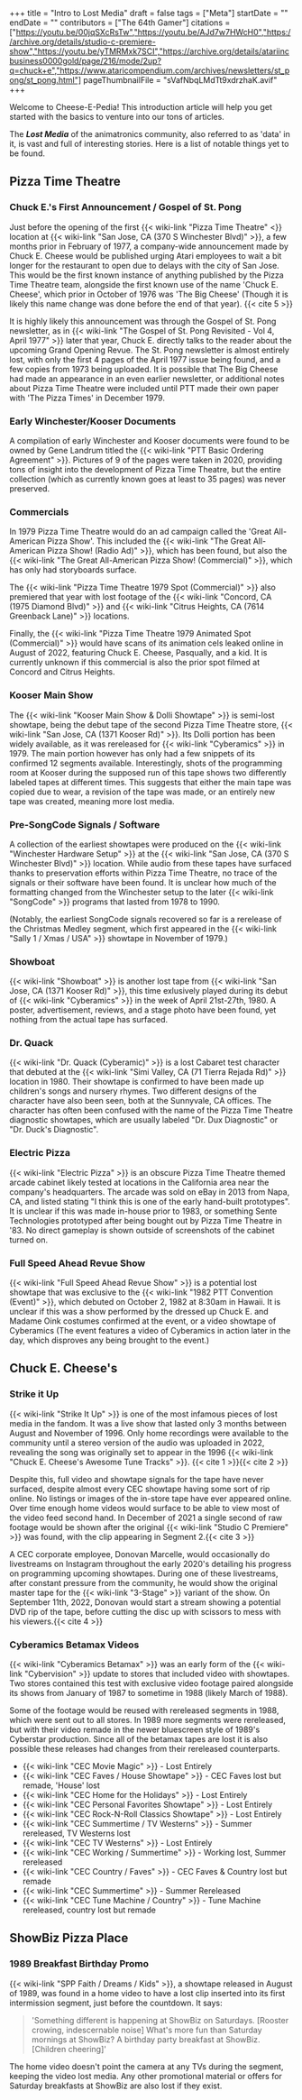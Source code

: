 +++
title = "Intro to Lost Media"
draft = false
tags = ["Meta"]
startDate = ""
endDate = ""
contributors = ["The 64th Gamer"]
citations = ["https://youtu.be/00jqSXcRsTw","https://youtu.be/AJd7w7HWcH0","https://archive.org/details/studio-c-premiere-show","https://youtu.be/yTMRMxk7SCI","https://archive.org/details/atariincbusiness0000gold/page/216/mode/2up?q=chuck+e","https://www.ataricompendium.com/archives/newsletters/st_pong/st_pong.html"]
pageThumbnailFile = "sVafNbqLMdTt9xdrzhaK.avif"
+++

Welcome to Cheese-E-Pedia! This introduction article will help you get started with the basics to venture into our tons of articles.

The ***Lost Media*** of the animatronics community, also referred to as 'data' in it, is vast and full of interesting stories. Here is a list of notable things yet to be found.

## Pizza Time Theatre

### Chuck E.'s First Announcement / Gospel of St. Pong
Just before the opening of the first {{< wiki-link "Pizza Time Theatre" <}} location at {{< wiki-link "San Jose, CA (370 S Winchester Blvd)" >}}, a few months prior in February of 1977, a company-wide announcement made by Chuck E. Cheese would be published urging Atari employees to wait a bit longer for the restaurant to open due to delays with the city of San Jose. This would be the first known instance of anything published by the Pizza Time Theatre team, alongside the first known use of the name 'Chuck E. Cheese', which prior in October of 1976 was 'The Big Cheese' (Though it is likely this name change was done before the end of that year). {{< cite 5 >}}

It is highly likely this announcement was through the Gospel of St. Pong newsletter, as in {{< wiki-link "The Gospel of St. Pong Revisited - Vol 4, April 1977" >}} later that year, Chuck E. directly talks to the reader about the upcoming Grand Opening Revue. The St. Pong newsletter is almost entirely lost, with only the first 4 pages of the April 1977 issue being found, and a few copies from 1973 being uploaded. It is possible that The Big Cheese had made an appearance in an even earlier newsletter, or additional notes about Pizza Time Theatre were included until PTT made their own paper with 'The Pizza Times' in December 1979.

### Early Winchester/Kooser Documents
A compilation of early Winchester and Kooser documents were found to be owned by Gene Landrum titled the {{< wiki-link "PTT Basic Ordering Agreement" >}}. Pictures of 9 of the pages were taken in 2020, providing tons of insight into the development of Pizza Time Theatre, but the entire collection (which as currently known goes at least to 35 pages) was never preserved.

### Commercials
In 1979 Pizza Time Theatre would do an ad campaign called the 'Great All-American Pizza Show'. This included the {{< wiki-link "The Great All-American Pizza Show! (Radio Ad)" >}}, which has been found, but also the {{< wiki-link "The Great All-American Pizza Show! (Commercial)" >}}, which has only had storyboards surface.

The {{< wiki-link "Pizza Time Theatre 1979 Spot (Commercial)" >}} also premiered that year with lost footage of the {{< wiki-link "Concord, CA (1975 Diamond Blvd)" >}} and {{< wiki-link "Citrus Heights, CA (7614 Greenback Lane)" >}} locations.

Finally, the {{< wiki-link "Pizza Time Theatre 1979 Animated Spot (Commercial)" >}} would have scans of its animation cels leaked online in August of 2022, featuring Chuck E. Cheese, Pasqually, and a kid. It is currently unknown if this commercial is also the prior spot filmed at Concord and Citrus Heights.

### Kooser Main Show
The {{< wiki-link "Kooser Main Show & Dolli Showtape" >}} is semi-lost showtape, being the debut tape of the second Pizza Time Theatre store, {{< wiki-link "San Jose, CA (1371 Kooser Rd)" >}}. Its Dolli portion has been widely available, as it was rereleased for {{< wiki-link "Cyberamics" >}} in 1979. The main portion however has only had a few snippets of its confirmed 12 segments available. Interestingly, shots of the programming room at Kooser during the supposed run of this tape shows two differently labeled tapes at different times. This suggests that either the main tape was copied due to wear, a revision of the tape was made, or an entirely new tape was created, meaning more lost media.

### Pre-SongCode Signals / Software
A collection of the earliest showtapes were produced on the {{< wiki-link "Winchester Hardware Setup" >}} at the {{< wiki-link "San Jose, CA (370 S Winchester Blvd)" >}} location. While audio from these tapes have surfaced thanks to preservation efforts within Pizza Time Theatre, no trace of the signals or their software have been found. It is unclear how much of the formatting changed from the Winchester setup to the later {{< wiki-link "SongCode" >}} programs that lasted from 1978 to 1990.

(Notably, the earliest SongCode signals recovered so far is a rerelease of the Christmas Medley segment, which first appeared in the {{< wiki-link "Sally 1 / Xmas / USA" >}} showtape in November of 1979.)

### Showboat
{{< wiki-link "Showboat" >}} is another lost tape from {{< wiki-link "San Jose, CA (1371 Kooser Rd)" >}}, this time exlusively played during its debut of {{< wiki-link "Cyberamics" >}} in the week of April 21st-27th, 1980. A poster, advertisement, reviews, and a stage photo have been found, yet nothing from the actual tape has surfaced.

### Dr. Quack
{{< wiki-link "Dr. Quack (Cyberamic)" >}} is a lost Cabaret test character that debuted at the {{< wiki-link "Simi Valley, CA (71 Tierra Rejada Rd)" >}} location in 1980. Their showtape is confirmed to have been made up children's songs and nursery rhymes. Two different designs of the character have also been seen, both at the Sunnyvale, CA offices. The character has often been confused with the name of the Pizza Time Theatre diagnostic showtapes, which are usually labeled "Dr. Dux Diagnostic" or "Dr. Duck's Diagnostic".

### Electric Pizza
{{< wiki-link "Electric Pizza" >}} is an obscure Pizza Time Theatre themed arcade cabinet likely tested at locations in the California area near the company's headquarters. The arcade was sold on eBay in 2013 from Napa, CA, and listed stating "I think this is one of the early hand-built prototypes". It is unclear if this was made in-house prior to 1983, or something Sente Technologies prototyped after being bought out by Pizza Time Theatre in '83. No direct gameplay is shown outside of screenshots of the cabinet turned on.

### Full Speed Ahead Revue Show
{{< wiki-link "Full Speed Ahead Revue Show" >}} is a potential lost showtape that was exclusive to the {{< wiki-link "1982 PTT Convention (Event)" >}}, which debuted on October 2, 1982 at 8:30am in Hawaii. It is unclear if this was a show performed by the dressed up Chuck E. and Madame Oink costumes confirmed at the event, or a video showtape of Cyberamics (The event features a video of Cyberamics in action later in the day, which disproves any being brought to the event.)

## Chuck E. Cheese's

### Strike it Up
{{< wiki-link "Strike It Up" >}} is one of the most infamous pieces of lost media in the fandom. It was a live show that lasted only 3 months between August and November of 1996. Only home recordings were available to the community until a stereo version of the audio was uploaded in 2022, revealing the song was originally set to appear in the 1996 {{< wiki-link "Chuck E. Cheese's Awesome Tune Tracks" >}}. {{< cite 1 >}}{{< cite 2 >}}

Despite this, full video and showtape signals for the tape have never surfaced, despite almost every CEC showtape having some sort of rip online. No listings or images of the in-store tape have ever appeared online. Over time enough home videos would surface to be able to view most of the video feed second hand. In December of 2021 a single second of raw footage would be shown after the original {{< wiki-link "Studio C Premiere" >}} was found, with the clip appearing in Segment 2.{{< cite 3 >}}

A CEC corporate employee, Donovan Marcelle, would occasionally do livestreams on Instagram throughout the early 2020's detailing his progress on programming upcoming showtapes. During one of these livestreams, after constant pressure from the community, he would show the original master tape for the {{< wiki-link "3-Stage" >}} variant of the show. On September 11th, 2022, Donovan would start a stream showing a potential DVD rip of the tape, before cutting the disc up with scissors to mess with his viewers.{{< cite 4 >}}

### Cyberamics Betamax Videos
{{< wiki-link "Cyberamics Betamax" >}} was an early form of the {{< wiki-link "Cybervision" >}} update to stores that included video with showtapes. Two stores contained this test with exclusive video footage paired alongside its shows from January of 1987 to sometime in 1988 (likely March of 1988).

Some of the footage would be reused with rereleased segments in 1988, which were sent out to all stores. In 1989 more segments were rereleased, but with their video remade in the newer bluescreen style of 1989's Cyberstar production. Since all of the betamax tapes are lost it is also possible these releases had changes from their rereleased counterparts.

- {{< wiki-link "CEC Movie Magic" >}} - Lost Entirely
- {{< wiki-link "CEC Faves / House Showtape" >}} - CEC Faves lost but remade, 'House' lost
- {{< wiki-link "CEC Home for the Holidays" >}} - Lost Entirely
- {{< wiki-link "CEC Personal Favorites Showtape" >}} - Lost Entirely
- {{< wiki-link "CEC Rock-N-Roll Classics Showtape" >}} - Lost Entirely
- {{< wiki-link "CEC Summertime / TV Westerns" >}} - Summer rereleased, TV Westerns lost
- {{< wiki-link "CEC TV Westerns" >}} - Lost Entirely
- {{< wiki-link "CEC Working / Summertime" >}} - Working lost, Summer rereleased
- {{< wiki-link "CEC Country / Faves" >}} - CEC Faves & Country lost but remade
- {{< wiki-link "CEC Summertime" >}} - Summer Rereleased
- {{< wiki-link "CEC Tune Machine / Country" >}} - Tune Machine rereleased, country lost but remade

## ShowBiz Pizza Place

### 1989 Breakfast Birthday Promo

{{< wiki-link "SPP Faith / Dreams / Kids" >}}, a showtape released in August of 1989, was found in a home video to have a lost clip inserted into its first intermission segment, just before the countdown. It says:

> 'Something different is happening at ShowBiz on Saturdays. [Rooster crowing, indescernable noise] What's more fun than Saturday mornings at ShowBiz? A birthday party breakfast at ShowBiz. [Children cheering]'

The home video doesn't point the camera at any TVs during the segment, keeping the video lost media. Any other promotional material or offers for Saturday breakfasts at ShowBiz are also lost if they exist.